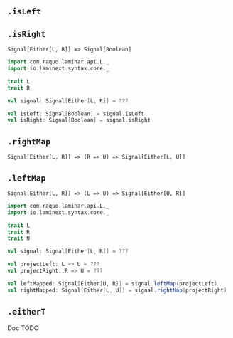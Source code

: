 ## `.isLeft` 
## `.isRight`

`Signal[Either[L, R]] => Signal[Boolean]`

```scala
import com.raquo.laminar.api.L._
import io.laminext.syntax.core._

trait L
trait R

val signal: Signal[Either[L, R]] = ???

val isLeft: Signal[Boolean] = signal.isLeft
val isRight: Signal[Boolean] = signal.isRight
```

## `.rightMap`

`Signal[Either[L, R]] => (R => U) => Signal[Either[L, U]]`

## `.leftMap`

`Signal[Either[L, R]] => (L => U) => Signal[Either[U, R]]`

```scala
import com.raquo.laminar.api.L._
import io.laminext.syntax.core._

trait L
trait R
trait U

val signal: Signal[Either[L, R]] = ???

val projectLeft: L => U = ???
val projectRight: R => U = ???

val leftMapped: Signal[Either[U, R]] = signal.leftMap(projectLeft)
val rightMapped: Signal[Either[L, U]] = signal.rightMap(projectRight)
```


## `.eitherT`

Doc TODO
